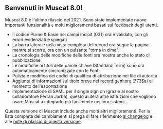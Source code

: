 ## Benvenuti in Muscat 8.0!

Muscat 8.0 è l'ultimo rilascio del 2021. Sono state implementate nuove importanti funzionalità e molti miglioramenti basati sul feedback degli utenti. 

* Il codice Plaine & Easie nei campi incipit (031) ora è validato, con gli errori evidenziati e spiegati
* La barra laterale nella vista completa del record ora segue la pagina mentre si scorre, ora con un pulsante "torna in cima".
* La cronologia delle modifiche delle fonti ora mostra anche lo stato di pubblicazione 
* Le modifiche ai titoli delle parole chiave (Standard Term) sono ora automaticamente sincronizzate con le Fonti
* Pulizia e modifica dei codici di qualifica di attribuzione nei file di autorità
* Aggiunta di informazioni sul titolo breve nel record genitore (773$a) al momento dell'esportazione 
* Implementazione di SAML per il single sign on (grazie al nostro collaboratore Ferran Jorba), questo aiuterà altre istituzioni che vogliono usare Muscat a integrarlo più facilmente nei loro sistemi.

Questa versione di Muscat include anche molti altri miglioramenti. Per la lista completa dei cambiamenti si prega di fare riferimento [al changelog](https://github.com/rism-ch/muscat/blob/master/CHANGELOG) e alle [note di rilascio di questa versione](https://github.com/rism-digital/muscat/releases/tag/v7.1).